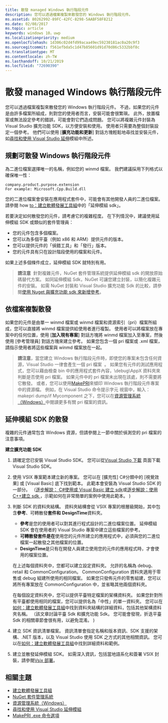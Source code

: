 ```yaml
---
title: 散發 managed Windows 執行階段元件
description: 您可以透過檔案複製來散發您的 Windows 執行階段元件。
ms.assetid: 80262992-89FC-42FC-8298-5AABF58F8212
ms.date: 02/08/2017
ms.topic: article
keywords: windows 10，uwp
ms.localizationpriority: medium
ms.openlocfilehash: 1d306c02d4fd99acaa49ec59230181ac0a20c9f3
ms.sourcegitcommit: f561efbda5c1d47b85601d91d70d86c5332bbf8c
ms.translationtype: MT
ms.contentlocale: zh-TW
ms.lasthandoff: 10/21/2019
ms.locfileid: "72690390"
---
```

# <a name="distributing-a-managed-windows-runtime-component"></a>散發 managed Windows 執行階段元件

您可以透過檔案複製來散發您的 Windows 執行階段元件。 不過，如果您的元件是由許多檔案所組成，則對您的使用者而言，安裝可能會很繁瑣。 此外，放置檔案或無法設定參考的錯誤，可能會對它們造成問題。 您可以將複雜元件封裝為 Visual Studio 擴充功能 SDK，以方便安裝和使用。 使用者只需要為整個封裝設定一個參考。 他們可以使用 [**擴充功能和更新**] 對話方塊輕鬆地尋找並安裝元件，如[尋找和使用 Visual Studio 延伸](https://docs.microsoft.com/visualstudio/ide/finding-and-using-visual-studio-extensions?view=vs-2015)模組中所述。

## <a name="planning-a-distributable-windows-runtime-component"></a>規劃可散發 Windows 執行階段元件

為二進位檔案選擇唯一的名稱，例如您的 winmd 檔案。 我們建議採用下列格式以確保唯一性：

``` syntax
company.product.purpose.extension
For example: Microsoft.Cpp.Build.dll
```

您的二進位檔案會安裝在應用程式套件中，可能會有其他開發人員的二進位檔案。 請參閱 how [to：建立軟體發展工具組](https://docs.microsoft.com/visualstudio/extensibility/creating-a-software-development-kit?view=vs-2015)中的「延伸模組 sdk」。

若要決定如何散發您的元件，請考慮它的複雜程度。 在下列情況中，建議使用延伸模組 SDK 或類似的套件管理員：

-   您的元件包含多個檔案。
-   您可以為多個平臺（例如 x86 和 ARM）提供元件的版本。
-   您可以提供元件的「偵錯工具」和「發行」版本。
-   您的元件具有只在設計階段使用的檔案和元件。

如果上述多個條件成立，延伸模組 SDK 就特別有用。

> **請注意**  針對複雜元件，NuGet 套件管理系統提供延伸模組 sdk 的開放原始碼替代方案。 如同延伸模組 Sdk，NuGet 可讓您建立封裝，以簡化複雜元件的安裝。 如需 NuGet 封裝和 Visual Studio 擴充功能 Sdk 的比較，請參閱[使用 Nuget 與擴充功能 sdk 來新增參考](https://docs.microsoft.com/visualstudio/ide/adding-references-using-nuget-versus-an-extension-sdk?view=vs-2015)。

## <a name="distribution-by-file-copy"></a>依檔案複製散發

如果您的元件是由單一 winmd 檔案或 winmd 檔案和資源索引（pri）檔案所組成，您可以直接將 winmd 檔案提供給使用者進行複製。 使用者可以將檔案放在專案中的任何位置，使用 [**加入現有專案**] 對話方塊將 winmd 檔案加入至專案，然後使用 [參考管理員] 對話方塊來建立參考。 如果您包含一個 pri 檔案或 .xml 檔案，請指示使用者將這些檔案與 winmd 檔案放在一起。

> **請注意**，當您建立 Windows 執行階段元件時，即使您的專案未包含任何資源，Visual Studio 一律會產生一個 pri 檔案  。 如果您有元件的測試應用程式，您可以藉由檢查 bin 中的應用程式套件內容，\\debug\\AppX 資料夾來判斷是否使用 pri 檔案。 如果元件中的 pri 檔案未出現在該處，則不需要將它散發。 或者，您可以使用[MakePRI](https://docs.microsoft.com/previous-versions/windows/apps/jj552945(v=win.10))來傾印 Windows 執行階段元件專案中的資源檔。 例如，在 Visual Studio 命令提示字元 視窗中，輸入： makepri dump/if Mycomponent 之下，您可以在[資源管理系統（Windows）](https://docs.microsoft.com/previous-versions/windows/apps/jj552947(v=win.10))中閱讀更多有關 pri 檔案的資訊。

## <a name="distribution-by-extension-sdk"></a>延伸模組 SDK 的散發

複雜的元件通常包含 Windows 資源，但請參閱上一節中關於偵測空的 pri 檔案的注意事項。

**建立擴充功能 SDK**

1.  請確定您已安裝 Visual Studio SDK。 您可以從[Visual Studio 下載](https://visualstudio.microsoft.com/downloads/download-visual-studio-vs) 頁面下載 Visual Studio SDK。
2.  使用 VSIX 專案範本建立新的專案。 您可以在 [擴充性] C#分類中的 [視覺效果] 或 [Visual Basic] 底下找到範本。 此範本會安裝為 Visual Studio SDK 的一部分。 （[逐步解說： C#使用或 Visual Basic 建立 sdk](https://docs.microsoft.com/visualstudio/extensibility/walkthrough-creating-an-sdk-using-csharp-or-visual-basic?view=vs-2015)或[逐步解說：使用C++建立 sdk ](https://docs.microsoft.com/visualstudio/extensibility/walkthrough-creating-an-sdk-using-cpp?view=vs-2015)，示範如何在非常簡單的案例中使用此範本。 )
3.  判斷 SDK 的資料夾結構。 資料夾結構會從 VSIX 專案的根層級開始，其中包含**參考**、可轉散發**套件和** **DesignTime**資料夾。

    -   **參考**是您的使用者可以對其進行程式設計的二進位檔案位置。 延伸模組 SDK 會在使用者的 Visual Studio 專案中建立這些檔案的參考。
    -   **可轉散發套件是在**使用您的元件所建立的應用程式中，必須與您的二進位檔案一起散發之其他檔案的位置。
    -   **DesignTime**是只有在開發人員建立使用您的元件的應用程式時，才會使用的檔案位置。

    在上述每個資料夾中，您都可以建立設定資料夾。 允許的名稱為 debug、retail 和 CommonConfiguration。 CommonConfiguration 資料夾適用于零售或 debug 組建所使用的相同檔案。 如果您只發佈元件的零售組建，您可以將所有專案放在 CommonConfiguration 中，並省略其他兩個資料夾。

    在每個設定資料夾中，您可以提供平臺特定檔案的架構資料夾。 如果您針對所有平臺都使用相同的檔案，您可以提供名為「中性」的單一資料夾。 您可以在[如何：建立軟體發展工具組](https://docs.microsoft.com/visualstudio/extensibility/creating-a-software-development-kit?view=vs-2015)中找到資料夾結構的詳細資料，包括其他架構資料夾名稱。 （該文章討論平臺 Sdk 和擴充功能 Sdk。 您可能會發現，折迭平臺 Sdk 的相關章節會很有用，以避免混淆。 )

4.  建立 SDK 資訊清單檔案。 資訊清單會指定名稱和版本資訊、SDK 支援的架構、.NET 版本，以及 Visual Studio 使用 SDK 之方式的其他相關資訊。 您可以在[如何：建立軟體發展工具組](https://docs.microsoft.com/visualstudio/extensibility/creating-a-software-development-kit?view=vs-2015)中找到詳細資料和範例。
5.  建立並散發延伸模組 SDK。 如需深入資訊，包括當地語系化和簽署 VSIX 封裝，請參閱[Vsix 部署](https://docs.microsoft.com/visualstudio/misc/how-to-manually-package-an-extension-vsix-deployment?view=vs-2015)。

## <a name="related-topics"></a>相關主題

* [建立軟體發展工具組](https://docs.microsoft.com/visualstudio/extensibility/creating-a-software-development-kit?view=vs-2015)
* [NuGet 套件管理系統](https://github.com/NuGet/Home)
* [資源管理系統（Windows）](https://docs.microsoft.com/previous-versions/windows/apps/jj552947(v=win.10))
* [尋找和使用 Visual Studio 延伸模組](https://docs.microsoft.com/visualstudio/ide/finding-and-using-visual-studio-extensions?view=vs-2015)
* [MakePRI .exe 命令選項](https://docs.microsoft.com/previous-versions/windows/apps/jj552945(v=win.10))
